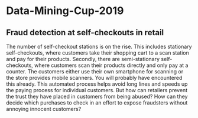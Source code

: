 # Data-Mining-Cup-2019
## Fraud detection at self-checkouts in retail

The number of self-checkout stations is on the rise. This includes stationary self-checkouts, where customers take their shopping cart to a scan station and pay for their products. Secondly, there are semi-stationary self-checkouts, where customers scan their products directly and only pay at a counter. The customers either use their own smartphone for scanning or the store provides mobile scanners. You will probably have encountered this already.
This automated process helps avoid long lines and speeds up the paying process for individual customers. But how can retailers prevent the trust they have placed in customers from being abused? How can they decide which purchases to check in an effort to expose fraudsters without annoying innocent customers?
